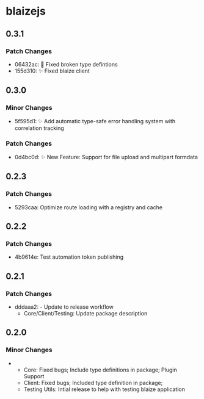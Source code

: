 # blaizejs

## 0.3.1

### Patch Changes

- 06432ac: 🔨 Fixed broken type defintions
- 155d310: ✨ Fixed blaize client

## 0.3.0

### Minor Changes

- 5f595d1: ✨ Add automatic type-safe error handling system with correlation tracking

### Patch Changes

- 0d4bc0d: ✨ New Feature: Support for file upload and multipart formdata

## 0.2.3

### Patch Changes

- 5293caa: Optimize route loading with a registry and cache

## 0.2.2

### Patch Changes

- 4b9614e: Test automation token publishing

## 0.2.1

### Patch Changes

- dddaaa2: - Update to release workflow
  - Core/Client/Testing: Update package description

## 0.2.0

### Minor Changes

- - Core: Fixed bugs; Include type definitions in package; Plugin Support
  - Client: Fixed bugs; Included type definition in package;
  - Testing Utils: Intial release to help with testing blaize application
